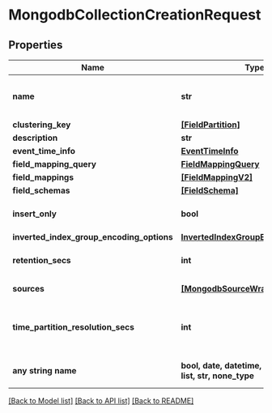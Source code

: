 # MongodbCollectionCreationRequest


## Properties
Name | Type | Description | Notes
------------ | ------------- | ------------- | -------------
**name** | **str** | unique identifier for collection, can contain alphanumeric or dash characters | 
**clustering_key** | [**[FieldPartition]**](FieldPartition.md) | list of clustering fields | [optional] 
**description** | **str** | text describing the collection | [optional] 
**event_time_info** | [**EventTimeInfo**](EventTimeInfo.md) |  | [optional] 
**field_mapping_query** | [**FieldMappingQuery**](FieldMappingQuery.md) |  | [optional] 
**field_mappings** | [**[FieldMappingV2]**](FieldMappingV2.md) | list of mappings | [optional] 
**field_schemas** | [**[FieldSchema]**](FieldSchema.md) | list of field schemas | [optional] 
**insert_only** | **bool** | If true disallows updates and deletes, but makes indexing more efficient | [optional] 
**inverted_index_group_encoding_options** | [**InvertedIndexGroupEncodingOptions**](InvertedIndexGroupEncodingOptions.md) |  | [optional] 
**retention_secs** | **int** | number of seconds after which data is purged, based on event time | [optional] 
**sources** | [**[MongodbSourceWrapper]**](MongodbSourceWrapper.md) | List of sources from which to ingest data | [optional] 
**time_partition_resolution_secs** | **int** | If non-null, the collection will be time partitioned and each partition will be time_partition_resolution_secs wide. | [optional] 
**any string name** | **bool, date, datetime, dict, float, int, list, str, none_type** | any string name can be used but the value must be the correct type | [optional]

[[Back to Model list]](../README.md#documentation-for-models) [[Back to API list]](../README.md#documentation-for-api-endpoints) [[Back to README]](../README.md)


